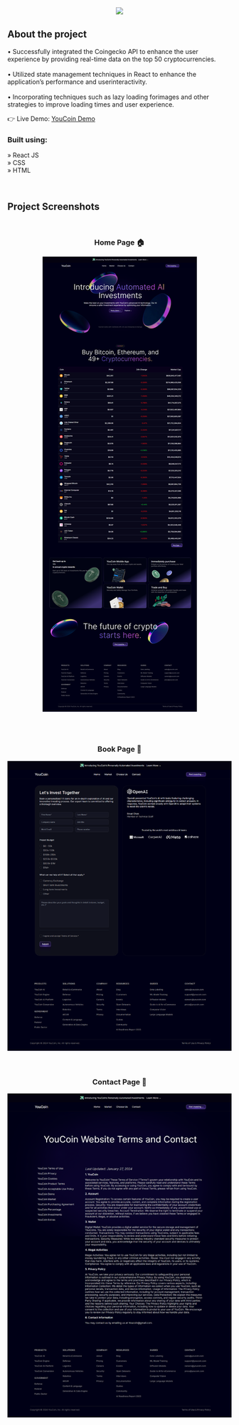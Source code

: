 <div align='center'><img style="width:20%" src='https://cdn.discordapp.com/attachments/1187219037537714220/1200704731274809344/logo.png?ex=65c7266b&is=65b4b16b&hm=efa50a707707e30eea3cdfca0ec3fe6eef546ca0d099a63468b6c642d5a76129&'/></div>

<h2>About the project</h2>

<p>• Successfully integrated the Coingecko API to enhance the user
experience by providing real-time data on the top 50 cryptocurrencies.
<br/>
<br/>
• Utilized state management techniques in React to enhance the
application’s performance and userinteractivity.
<br/>
<br/>
• Incorporating techniques such as lazy loading forimages and other
strategies to improve loading times and user experience.<br/>

</p>

👉 Live Demo: <a href='https://youcoin.vercel.app'>YouCoin Demo</a>

<h3>Built using:</h3>

» React JS <br>
» CSS <br>
» HTML<br>

<br>

<h2>Project Screenshots</h2>
<br>
<h3 align='center'>Home Page 🏠</h3>

<div align='center'>
  <img src='home.png'/>
</div>

<br><br>

<h3 align='center'>Book Page 📖</h3>

<div align='center'>
  <img src='book.png'/>
</div>
<br><br>

<h3 align='center'> Contact Page 📱</h3>

<div align='center'>
  <img src='contact.png'/>
</div>
